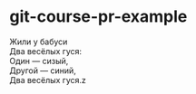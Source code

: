 # git-course-pr-example

Жили у бабуси  
Два весёлых гуся:  
Один — сизый,  
Другой — синий,  
Два весёлых гуся.z  
